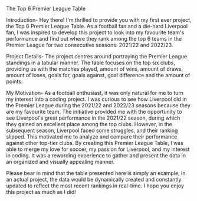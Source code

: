 The Top 6 Premier League Table

Introduction-
Hey there! I'm thrilled to provide you with my first ever project, the Top 6 Premier League Table. 
As a football fan and a die-hard Liverpool fan, I was inspired to develop this project to look into my favourite team's performance and find out where they rank among the top 6 teams in the Premier League for two
consecutive seasons: 2021/22 and 2022/23.

Project Details-
The project centres around portraying the Premier League standings in a tabular manner. The table focuses on the top six clubs, providing us with the matches played, amount of wins, amount of draws, amount of loses, goals for, goals against, goal difference and the amount of points. 

My Motivation-
As a football enthusiast, it was only natural for me to turn my interest into a coding project. 
I was curious to see how Liverpool did in the Premier League during the 2021/22 and 2022/23 seasons because they are my favourite team.
The initiative provided me with the opportunity to see Liverpool's great performance in the 2021/22 season, during which they gained an excellent place among the top clubs. 
However, in the subsequent season, Liverpool faced some struggles, and their ranking slipped. This motivated me to analyze and compare their performance against other top-tier clubs.
By creating this Premier League Table, I was able to merge my love for soccer, my passion for Liverpool, and my interest in coding. 
It was a rewarding experience to gather and present the data in an organized and visually appealing manner.

Please bear in mind that the table presented here is simply an example; in an actual project, the data would be dynamically created and constantly updated to reflect the most recent rankings in real-time.
I hope you enjoy this project as much as I did!
